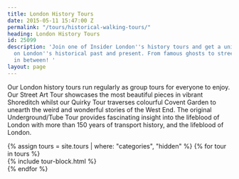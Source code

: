 ```yaml
---
title: London History Tours
date: 2015-05-11 15:47:00 Z
permalink: "/tours/historical-walking-tours/"
heading: London History Tours
id: 25099
description: 'Join one of Insider London''s history tours and get a unique perspective
  on London''s historical past and present. From famous ghosts to street art and everything
  in between! '
layout: page
---
```


  <p>Our London history tours run regularly as group tours for everyone to enjoy. Our Street Art Tour showcases the most beautiful pieces in vibrant Shoreditch whilst our Quirky Tour traverses colourful Covent Garden to unearth the weird and wonderful stories of the West End. The original Underground/Tube Tour provides fascinating insight into the lifeblood of London with more than 150 years of transport history, and the lifeblood of London.</p>

<div class="layout">
  {% assign tours = site.tours | where: "categories", "hidden" %}
  {% for tour in tours %}
    <div class="layout__item u-1/4 u-1/3-lap u-1/2-palm">
      {% include tour-block.html %}
    </div>
  {% endfor %}  
</div>
